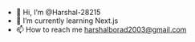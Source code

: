 - 👋 Hi, I’m @Harshal-28215
- 🌱 I’m currently learning Next.js
- 📫 How to reach me harshalborad2003@gmail.com

<!---
Harshal-28215/Harshal-28215 is a ✨ special ✨ repository because its `README.md` (this file) appears on your GitHub profile.
You can click the Preview link to take a look at your changes.
--->
